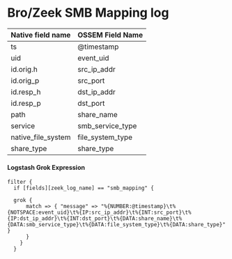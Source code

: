 # Bro/Zeek SMB Mapping log

|Native field name            |OSSEM Field Name                   |
|:----------------------------|:----------------------------------|
| ts                          | @timestamp                        |
| uid                         | event_uid                         |
| id.orig.h                   | src_ip_addr                       |
| id.orig_p                   | src_port                          |
| id.resp_h                   | dst_ip_addr                       |
| id.resp_p                   | dst_port                          |
| path                        | share_name                        |
| service                     | smb_service_type                  |
| native_file_system          | file_system_type                  |
| share_type                  | share_type                        |


#### Logstash Grok Expression

```
filter {
  if [fields][zeek_log_name] == "smb_mapping" {

  grok {
      match => { "message" => "%{NUMBER:@timestamp}\t%{NOTSPACE:event_uid}\t%{IP:src_ip_addr}\t%{INT:src_port}\t%{IP:dst_ip_addr}\t%{INT:dst_port}\t%{DATA:share_name}\t%{DATA:smb_service_type}\t%{DATA:file_system_type}\t%{DATA:share_type}" } 
      }
    }
  }
```